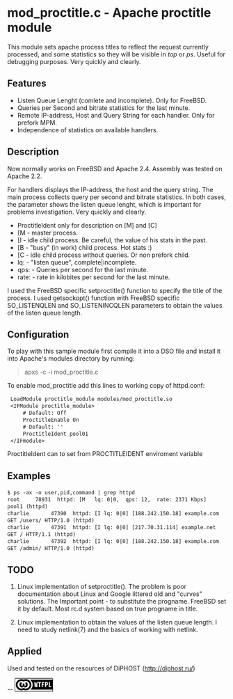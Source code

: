 mod_proctitle.c - Apache proctitle module
=================================================

This module sets apache process titles to reflect the request currently processed, and some statistics so they will be visible 
in *top* or *ps*. Useful for debugging purposes. Very quickly and clearly.

Features
--------

* Listen Queue Lenght (comlete and incomplete). Only for FreeBSD.
* Queries per Second and bitrate statistics for the last minute.
* Remote IP-address, Host and Query String for each handler. Only for prefork MPM.
* Independence of statistics on available handlers.

Description
-----------

Now normally works on FreeBSD and Apache 2.4. Assembly was tested on Apache 2.2.

For handlers displays the IP-address, the host and the query string. The main process collects query per second and bitrate statistics.
In both cases, the parameter shows the listen queue lenght, which is important for problems investigation. Very quickly and clearly.

* ProctitleIdent only for description on [M] and [C]
* [M - master process.
* [I - idle child process. Be careful, the value of his stats in the past.
* [B - "busy" (in work) child process. Hot stats :)
* [C - idle child process without queries. Or non prefork child.
* lq: - "listen queue", complete|incomplete.
* qps: - Queries per second for the last minute.
* rate: - rate in kilobites per second for the last minute.

I used the FreeBSD specific setproctitle() function to specify the title of the process.
I used getsockopt() function with FreeBSD specific SO_LISTENQLEN and SO_LISTENINCQLEN parameters to obtain the values of the listen queue length.

Configuration
-------------

To play with this sample module first compile it into a DSO file and install it into Apache's modules directory by running:

> apxs -c -i mod_proctitle.c

To enable mod_proctitle add this lines to working copy of httpd.conf:

```
 LoadModule proctitle_module modules/mod_proctitle.so
 <IFModule proctitle_module>
     # Default: Off
     ProctitleEnable On
     # Default: ''
     ProctitleIdent pool01
 </IFmodule>
```

ProctitleIdent can to set from PROCTITLEIDENT enviroment variable

Examples
--------

```
$ ps -ax -o user,pid,command | grep httpd
root     78931  httpd: [M   lq: 0|0,  qps: 12,  rate: 2371 Kbps]   pool1 (httpd)
charlie       47390  httpd: [I lq: 0|0] [188.242.150.18] example.com GET /users/ HTTP/1.0 (httpd)
charlie       47391  httpd: [I lq: 0|0] [217.70.31.114] example.net GET / HTTP/1.1 (httpd)
charlie       47392  httpd: [I lq: 0|0] [188.242.150.18] example.com GET /admin/ HTTP/1.0 (httpd)
```

TODO
----

1. Linux implementation of setproctitle(). The problem is poor documentation about Linux and Google littered old and "curves" solutions.
The Important point - to substitute the progname. FreeBSD set it by default. Most rc.d system based on true progname in title.

2. Linux implementation to obtain the values of the listen queue length. I need to study netlink(7) and the basics of working with netlink.

Applied
-------

Used and tested on the resources of DiPHOST (http://diphost.ru/)

--
[![LICENSE WTFPL](wtfpl-badge-1.png)](LICENSE)

